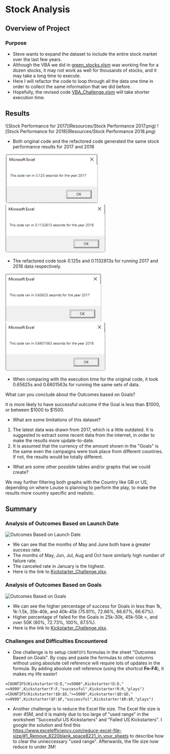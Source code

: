# Stock Analysis

## Overview of Project

### Purpose
- Steve wants to expand the dataset to include the entire stock market over the last few years.
- Although the VBA we did in [green_stocks.xlsm](green_stocks.xlsm) was working fine for a dozen stocks, it may not work as well for thousands of stocks, and it may take a long time to execute.
- Here I will refactor the code to loop through all the data one time in order to collect the same information that we did before.
- Hopefully, the revised code [VBA_Challenge.xlsm](VBA_Challenge.xlsm) will take shorter execution time.

## Results
![Stock Performance for 2017](Resources/Stock Performance 2017.png)
![Stock Performance for 2018](Resources/Stock Performance 2018.png)
- Both original code and the refactored code generated the same stock performance results for 2017 and 2018

![Outcomes Based on Launch Date](Resources/VBA_Challenge_2017.png)
![Outcomes Based on Launch Date](Resources/VBA_Challenge_2018.png)
- The refactored code took 0.125s and 0.1132813s for running 2017 and 2018 data respectively.

![Outcomes Based on Launch Date](Resources/All_Stock_Analysis_2017.png)
![Outcomes Based on Launch Date](Resources/All_Stock_Analysis_2018.png)

- When comparing with the execution time for the original code, it took 0.65625s and 0.6601563s for running the same sets of data.


What can you conclude about the Outcomes based on Goals?

It is more likely to have successful outcome if the Goal is less than $1000, or between $1000 to $1500.

- What are some limitations of this dataset?

1. The latest data was drawn from 2017, which is a little outdated. It is suggested to extract some recent data from the internet, in order to make the results more update-to-date.
2. It is assumed that the currency of the amount shown in the "Goals" is the same even the campaigns were took place from different countries. If not, the results would be totally different.   

- What are some other possible tables and/or graphs that we could create?

We may further filtering both graphs with the Country like GB or US, depending on where Louise is planning to perform the play, to make the results more country specific and realistic. 

## Summary

### Analysis of Outcomes Based on Launch Date
![Outcomes Based on Launch Date](resources/Theater_Outcomes_vs_Launch.png)
- We can see that the months of May and June both have a greater success rate.
- The months of May, Jun, Jul, Aug and Oct have similarly high number of failure rate.
- The canceled rate in January is the highest.
- Here is the link to [Kickstarter_Challenge.xlsx](Kickstarter_Challenge.xlsx).

### Analysis of Outcomes Based on Goals
![Outcomes Based on Goals](resources/Outcomes_vs_Goals.png)
- We can see the higher percentage of success for Goals in less than 1k, 1k-1.5k, 35k-40k, and 40k-45k (75.81%, 72.66%, 66.67%, 66.67%).  
- Higher percentage of failed for the Goals in 25k-30k, 45k-50k =, and over 50K (80%, 72.73%, 100%, 87.5%). 
- Here is the link to [Kickstarter_Challenge.xlsx](Kickstarter_Challenge.xlsx).

### Challenges and Difficulties Encountered
- One challenge is to setup `COUNTIFS` formulas in the sheet "Outcomes Based on Goals". By copy and paste the formulas to other columns without using absolute cell reference will require lots of updates in the formula. By adding absolute cell reference (using the shortcut **Fn-F4**), it makes my life easier!
``` 
=COUNTIFS(Kickstarter!D:D,">=5000",Kickstarter!D:D,"<=9999",Kickstarter!F:F,"successful",Kickstarter!R:R,"plays")
=COUNTIFS(Kickstarter!$D:$D,">=5000",Kickstarter!$D:$D,"<=9999",Kickstarter!$F:$F,"successful",Kickstarter!$R:$R,"plays")
```
- Another challenge is to reduce the Excel file size. The Excel file size is over 45M, and it is mainly due to too large of "used range" in the worksheet "Successful US Kickstarters" and "Failed US Kickstarters". I google the solution and find this https://www.excelefficiency.com/reduce-excel-file-size/#1_Remove_8220blank_space8221_in_your_sheets to describe how to clear the unneccessary "used range". Afterwards, the file size now reduce to under 3M!

